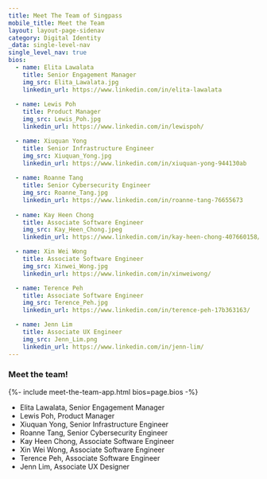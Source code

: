 ```yaml
---
title: Meet The Team of Singpass
mobile_title: Meet the Team
layout: layout-page-sidenav
category: Digital Identity
_data: single-level-nav
single_level_nav: true
bios:
  - name: Elita Lawalata 
    title: Senior Engagement Manager
    img_src: Elita_Lawalata.jpg
    linkedin_url: https://www.linkedin.com/in/elita-lawalata
    
  - name: Lewis Poh
    title: Product Manager
    img_src: Lewis_Poh.jpg
    linkedin_url: https://www.linkedin.com/in/lewispoh/

  - name: Xiuquan Yong
    title: Senior Infrastructure Engineer
    img_src: Xiuquan_Yong.jpg
    linkedin_url: https://www.linkedin.com/in/xiuquan-yong-944130ab
    
  - name: Roanne Tang
    title: Senior Cybersecurity Engineer
    img_src: Roanne_Tang.jpg
    linkedin_url: https://www.linkedin.com/in/roanne-tang-76655673
    
  - name: Kay Heen Chong
    title: Associate Software Engineer
    img_src: Kay_Heen_Chong.jpeg
    linkedin_url: https://www.linkedin.com/in/kay-heen-chong-407660158/

  - name: Xin Wei Wong
    title: Associate Software Engineer
    img_src: Xinwei_Wong.jpg
    linkedin_url: https://www.linkedin.com/in/xinweiwong/

  - name: Terence Peh
    title: Associate Software Engineer
    img_src: Terence_Peh.jpg
    linkedin_url: https://www.linkedin.com/in/terence-peh-17b363163/

  - name: Jenn Lim
    title: Associate UX Engineer
    img_src: Jenn_Lim.png
    linkedin_url: https://www.linkedin.com/in/jenn-lim/
---
```


### Meet the team!
{%- include meet-the-team-app.html bios=page.bios -%}

- Elita Lawalata, Senior Engagement Manager
- Lewis Poh, Product Manager
- Xiuquan Yong, Senior Infrastructure Engineer
- Roanne Tang, Senior Cybersecurity Engineer
- Kay Heen Chong, Associate Software Engineer
- Xin Wei Wong, Associate Software Engineer
- Terence Peh, Associate Software Engineer
- Jenn Lim, Associate UX Designer
